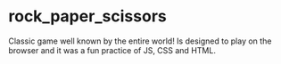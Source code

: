 # rock_paper_scissors
Classic game well known by the entire world! Is designed to play on the browser and it was a fun practice of JS, CSS and HTML.
